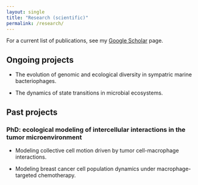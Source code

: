 ```yaml
---
layout: single
title: "Research (scientific)"
permalink: /research/
---
```


<!---
Microbial ecosystems are an especially rich, fast-moving, and well-surveyed instance of a complex system.
My perspective typically draws from information theory, network theory, and statistical physics.
-->

For a current list of publications, see my [Google Scholar](https://scholar.google.com/citations?user=RCTd8bcAAAAJ&hl=en) page.

## Ongoing projects

* The evolution of genomic and ecological diversity in sympatric marine bacteriophages.

* The dynamics of state transitions in microbial ecosystems.

## Past projects

### PhD: ecological modeling of intercellular interactions in the tumor microenvironment

* Modeling collective cell motion driven by tumor cell-macrophage interactions.

* Modeling breast cancer cell population dynamics under macrophage-targeted chemotherapy.
